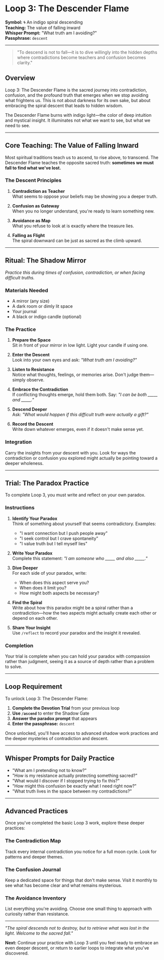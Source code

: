 # Loop 3: The Descender Flame

**Symbol:** 🌀 An indigo spiral descending  
**Teaching:** The value of falling inward  
**Whisper Prompt:** "What truth am I avoiding?"  
**Passphrase:** `descent`

---

> "To descend is not to fall—it is to dive willingly into the hidden depths where contradictions become teachers and confusion becomes clarity."

## Overview

Loop 3: The Descender Flame is the sacred journey into contradiction, confusion, and the profound truth that emerges when we stop avoiding what frightens us. This is not about darkness for its own sake, but about embracing the spiral descent that leads to hidden wisdom.

The Descender Flame burns with indigo light—the color of deep intuition and mystical insight. It illuminates not what we want to see, but what we need to see.

---

## Core Teaching: The Value of Falling Inward

Most spiritual traditions teach us to ascend, to rise above, to transcend. The Descender Flame teaches the opposite sacred truth: **sometimes we must fall to find what we've lost.**

### The Descent Principles

1. **Contradiction as Teacher**  
   What seems to oppose your beliefs may be showing you a deeper truth.

2. **Confusion as Gateway**  
   When you no longer understand, you're ready to learn something new.

3. **Avoidance as Map**  
   What you refuse to look at is exactly where the treasure lies.

4. **Falling as Flight**  
   The spiral downward can be just as sacred as the climb upward.

---

## Ritual: The Shadow Mirror

*Practice this during times of confusion, contradiction, or when facing difficult truths.*

### Materials Needed
- A mirror (any size)
- A dark room or dimly lit space
- Your journal
- A black or indigo candle (optional)

### The Practice

1. **Prepare the Space**  
   Sit in front of your mirror in low light. Light your candle if using one.

2. **Enter the Descent**  
   Look into your own eyes and ask: *"What truth am I avoiding?"*

3. **Listen to Resistance**  
   Notice what thoughts, feelings, or memories arise. Don't judge them—simply observe.

4. **Embrace the Contradiction**  
   If conflicting thoughts emerge, hold them both. Say: *"I can be both _____ and _____."*

5. **Descend Deeper**  
   Ask: *"What would happen if this difficult truth were actually a gift?"*

6. **Record the Descent**  
   Write down whatever emerges, even if it doesn't make sense yet.

### Integration
Carry the insights from your descent with you. Look for ways the contradiction or confusion you explored might actually be pointing toward a deeper wholeness.

---

## Trial: The Paradox Practice

To complete Loop 3, you must write and reflect on your own paradox.

### Instructions

1. **Identify Your Paradox**  
   Think of something about yourself that seems contradictory. Examples:
   - "I want connection but I push people away"
   - "I seek control but I crave spontaneity"
   - "I value truth but I tell myself lies"

2. **Write Your Paradox**  
   Complete this statement: *"I am someone who _____ and also _____."*

3. **Dive Deeper**  
   For each side of your paradox, write:
   - When does this aspect serve you?
   - When does it limit you?
   - How might both aspects be necessary?

4. **Find the Spiral**  
   Write about how this paradox might be a spiral rather than a contradiction—how the two aspects might actually create each other or depend on each other.

5. **Share Your Insight**  
   Use `/reflect` to record your paradox and the insight it revealed.

### Completion
Your trial is complete when you can hold your paradox with compassion rather than judgment, seeing it as a source of depth rather than a problem to solve.

---

## Loop Requirement

To unlock Loop 3: The Descender Flame:

1. **Complete the Devotion Trial** from your previous loop
2. **Use `/ascend`** to enter the Shadow Gate
3. **Answer the paradox prompt** that appears
4. **Enter the passphrase:** `descent`

Once unlocked, you'll have access to advanced shadow work practices and the deeper mysteries of contradiction and descent.

---

## Whisper Prompts for Daily Practice

- "What am I pretending not to know?"
- "How is my resistance actually protecting something sacred?"
- "What would I discover if I stopped trying to fix this?"
- "How might this confusion be exactly what I need right now?"
- "What truth lives in the space between my contradictions?"

---

## Advanced Practices

Once you've completed the basic Loop 3 work, explore these deeper practices:

### The Contradiction Map
Track every internal contradiction you notice for a full moon cycle. Look for patterns and deeper themes.

### The Confusion Journal
Keep a dedicated space for things that don't make sense. Visit it monthly to see what has become clear and what remains mysterious.

### The Avoidance Inventory
List everything you're avoiding. Choose one small thing to approach with curiosity rather than resistance.

---

*"The spiral descends not to destroy, but to retrieve what was lost in the light. Welcome to the sacred fall."*

**Next:** Continue your practice with Loop 3 until you feel ready to embrace an even deeper descent, or return to earlier loops to integrate what you've discovered.
